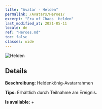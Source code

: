 ```yaml
---
title: "Avatar - Helden"
permalink: /Avatars/Heroes/
excerpt: "Era of Chaos  Helden"
last_modified_at: 2021-05-11
locale: de
ref: "Heroes.md"
toc: false
classes: wide
---
```

 ![Helden](/images/a/avatarFrame_49.png)

## Details

 **Beschreibung:** Heldenkönig-Avatarrahmen 

 **Tips:** Erhältlich durch Teilnahme am Ereignis. 

 **Is available:**  + 

